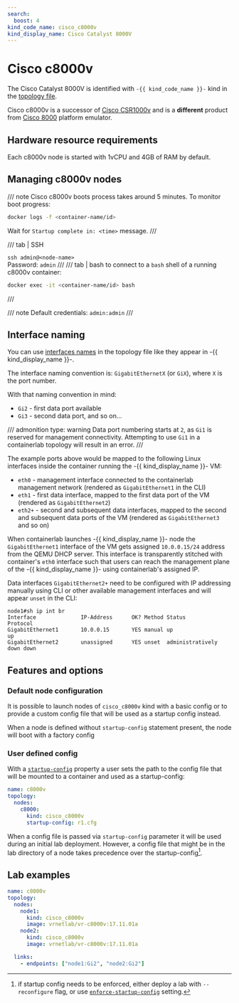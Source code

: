 ```yaml
---
search:
  boost: 4
kind_code_name: cisco_c8000v
kind_display_name: Cisco Catalyst 8000V
---
```

# Cisco c8000v

The Cisco Catalyst 8000V is identified with `-{{ kind_code_name }}-` kind in the [topology file](../topo-def-file.md).

Cisco c8000v is a successor of [Cisco CSR1000v](../kinds/vr-csr.md) and is a **different** product from [Cisco 8000](../kinds/c8000.md) platform emulator.

## Hardware resource requirements

Each c8000v node is started with 1vCPU and 4GB of RAM by default.

## Managing c8000v nodes

/// note
Cisco c8000v boots process takes around 5 minutes. To monitor boot progress:

```bash
docker logs -f <container-name/id>
```

Wait for `Startup complete in: <time>` message.
///

/// tab | SSH

`ssh admin@<node-name>`  
Password: `admin`
///
/// tab | bash
to connect to a `bash` shell of a running c8000v container:

```bash
docker exec -it <container-name/id> bash
```

///

/// note
Default credentials: `admin:admin`
///

## Interface naming

You can use [interfaces names](../topo-def-file.md#interface-naming) in the topology file like they appear in -{{ kind_display_name }}-.

The interface naming convention is: `GigabitEthernetX` (or `GiX`), where `X` is the port number.

With that naming convention in mind:

* `Gi2` - first data port available
* `Gi3` - second data port, and so on...

/// admonition
    type: warning
Data port numbering starts at `2`, as `Gi1` is reserved for management connectivity. Attempting to use `Gi1` in a containerlab topology will result in an error.
///

The example ports above would be mapped to the following Linux interfaces inside the container running the -{{ kind_display_name }}- VM:

* `eth0` - management interface connected to the containerlab management network (rendered as `GigabitEthernet1` in the CLI)
* `eth1` - first data interface, mapped to the first data port of the VM (rendered as `GigabitEthernet2`)
* `eth2+` - second and subsequent data interfaces, mapped to the second and subsequent data ports of the VM (rendered as `GigabitEthernet3` and so on)

When containerlab launches -{{ kind_display_name }}- node the `GigabitEthernet1` interface of the VM gets assigned `10.0.0.15/24` address from the QEMU DHCP server. This interface is transparently stitched with container's `eth0` interface such that users can reach the management plane of the -{{ kind_display_name }}- using containerlab's assigned IP.

Data interfaces `GigabitEthernet2+` need to be configured with IP addressing manually using CLI or other available management interfaces and will appear `unset` in the CLI:

```
node1#sh ip int br
Interface              IP-Address      OK? Method Status                Protocol
GigabitEthernet1       10.0.0.15       YES manual up                    up      
GigabitEthernet2       unassigned      YES unset  administratively down down
```

## Features and options

### Default node configuration

It is possible to launch nodes of `cisco_c8000v` kind with a basic config or to provide a custom config file that will be used as a startup config instead.

When a node is defined without `startup-config` statement present, the node will boot with a factory config

### User defined config

With a [`startup-config`](../nodes.md#startup-config) property a user sets the path to the config file that will be mounted to a container and used as a startup-config:

```yaml
name: c8000v
topology:
  nodes:
    c8000:
      kind: cisco_c8000v
      startup-config: r1.cfg
```

When a config file is passed via `startup-config` parameter it will be used during an initial lab deployment. However, a config file that might be in the lab directory of a node takes precedence over the startup-config[^1].

## Lab examples

```yaml
name: c8000v
topology:
  nodes:
    node1:
      kind: cisco_c8000v
      image: vrnetlab/vr-c8000v:17.11.01a
    node2:
      kind: cisco_c8000v
      image: vrnetlab/vr-c8000v:17.11.01a

  links:
    - endpoints: ["node1:Gi2", "node2:Gi2"]

```

[^1]: if startup config needs to be enforced, either deploy a lab with `--reconfigure` flag, or use [`enforce-startup-config`](../nodes.md#enforce-startup-config) setting.
